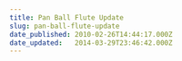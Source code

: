 ```yaml
---
title: Pan Ball Flute Update
slug: pan-ball-flute-update
date_published: 2010-02-26T14:44:17.000Z
date_updated:   2014-03-29T23:46:42.000Z
---
```



